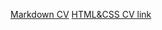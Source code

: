 [Markdown CV](https://Tubyliec.github.io/rsschool-cv/cv)
[HTML&CSS CV link](https://Tubyliec.github.io/rsschool-cv/)
